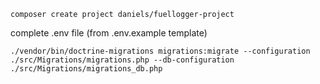 ```
composer create project daniels/fuellogger-project
```

complete .env file (from .env.example template)

```
./vendor/bin/doctrine-migrations migrations:migrate --configuration ./src/Migrations/migrations.php --db-configuration ./src/Migrations/migrations_db.php
```
